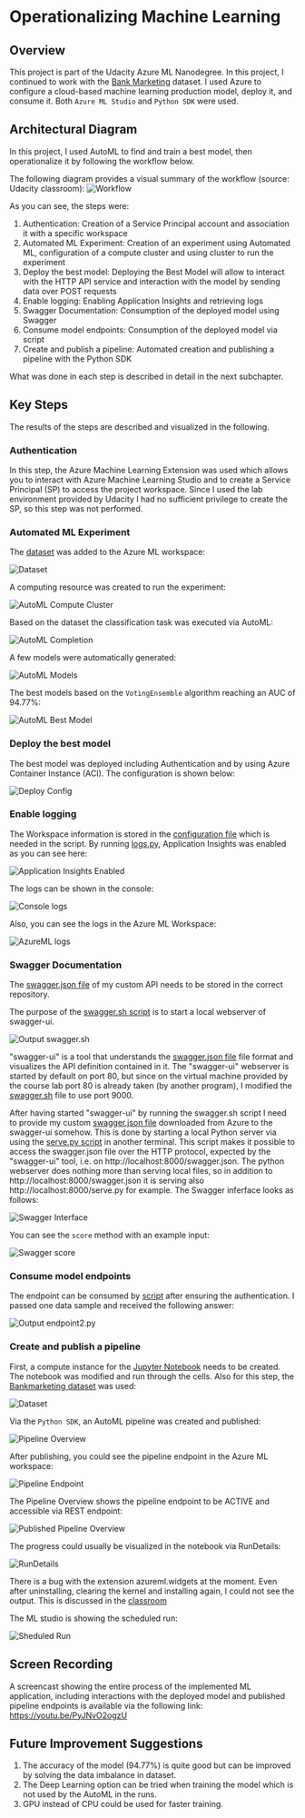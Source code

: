 # Operationalizing Machine Learning

## Overview
This project is part of the Udacity Azure ML Nanodegree.
In this project, I continued to work with the [Bank Marketing](https://automlsamplenotebookdata.blob.core.windows.net/automl-sample-notebook-data/bankmarketing_train.csv) dataset. I used Azure to configure a cloud-based machine learning production model, deploy it, and consume it. Both `Azure ML Studio` and `Python SDK` were used.

## Architectural Diagram
In this project, I used AutoML to find and train a best model, then operationalize it by following the workflow below. 

The following diagram provides a visual summary of the workflow (source: Udacity classroom):
![Workflow](/starter_files/images/Workflow.JPG)

As you can see, the steps were:
1. Authentication: Creation of a Service Principal account and association it with a specific workspace
2. Automated ML Experiment:  Creation of an experiment using Automated ML, configuration of a compute cluster and using cluster to run the experiment
3. Deploy the best model: Deploying the Best Model will allow to interact with the HTTP API service and interaction with the model by sending data over POST requests
4. Enable logging: Enabling Application Insights and retrieving logs
5. Swagger Documentation: Consumption of the deployed model using Swagger
6. Consume model endpoints: Consumption of the deployed model via script
7. Create and publish a pipeline: Automated creation and publishing a pipeline with the Python SDK

What was done in each step is described in detail in the next subchapter.

## Key Steps
The results of the steps are described and visualized in the following.

### Authentication
In this step, the Azure Machine Learning Extension was used which allows you to interact with Azure Machine Learning Studio and to create a Service Principal (SP) to access the project workspace. Since I used the lab environment provided by Udacity I had no sufficient privilege to create the SP, so this step was not performed.

### Automated ML Experiment
The [dataset](https://automlsamplenotebookdata.blob.core.windows.net/automl-sample-notebook-data/bankmarketing_train.csv) was added to the Azure ML workspace:

![Dataset](/starter_files/images/Dataset_available.png)

A computing resource was created to run the experiment:

![AutoML Compute Cluster](/starter_files/images/AutoML_compute_cluster.png)

Based on the dataset the classification task was executed via AutoML:

![AutoML Completion](/starter_files/images/AutoML_completed.png)

A few models were automatically generated:

![AutoML Models](/starter_files/images/AutoML_models.png)

The best models based on the `VotingEnsemble` algorithm reaching an AUC of 94.77%:

![AutoML Best Model](/starter_files/images/AutoML_best_model.png)

### Deploy the best model
The best model was deployed including Authentication and by using Azure Container Instance (ACI). The configuration is shown below:

![Deploy Config](/starter_files/images/Deploy_config.png)

### Enable logging
The Workspace information is stored in the [configuration file](/starter_files/config.json) which is needed in the script. By running [logs.py](/starter_files/logs.py), Application Insights was enabled as you can see here:

![Application Insights Enabled](/starter_files/images/ApplicationInsights_enabled_in_AzureML.png)

The logs can be shown in the console:

![Console logs](/starter_files/images/ApplicationInsights_logs_via_script.png)

Also, you can see the logs in the Azure ML Workspace:

![AzureML logs](/starter_files/images/ApplicationInsights_logs_in_AzureML.png)

### Swagger Documentation
The [swagger.json file](/starter_files/swagger/swagger.json) of my custom API needs to be stored in the correct repository.

The purpose of the [swagger.sh script](/starter_files/swagger/swagger.sh) is to start a local webserver of swagger-ui. 

![Output swagger.sh](/starter_files/images/Output_swagger_sh.png)

"swagger-ui" is a tool that understands the [swagger.json file](/starter_files/swagger/swagger.json) file format and visualizes the API definition contained in it. The "swagger-ui" webserver is started by default on port 80, but since on the virtual machine provided by the course lab port 80 is already taken (by another program), I modified the [swagger.sh](/starter_files/swagger/swagger.sh) file to use port 9000.

After having started "swagger-ui" by running the swagger.sh script I need to provide my custom [swagger.json file](/starter_files/swagger/swagger.json) downloaded from Azure to the swagger-ui somehow. This is done by starting a local Python server via using the [serve.py script](/starter_files/swagger/serve.py) in another terminal. This script makes it possible to access the swagger.json file over the HTTP protocol, expected by the "swagger-ui" tool, i.e. on http://localhost:8000/swagger.json. The python webserver does nothing more than serving local files, so in addition to http://localhost:8000/swagger.json it is serving also http://localhost:8000/serve.py for example.
The Swagger inferface looks as follows:

![Swagger Interface](/starter_files/images/Swagger_interface.png)

You can see the `score` method with an example input:

![Swagger score](/starter_files/images/Swagger_score.png)


### Consume model endpoints
The endpoint can be consumed by [script](/starter_files/endpoint2.py) after ensuring the authentication. I passed one data sample and received the following answer:

![Output endpoint2.py](/starter_files/images/Output_endpoint_py.png)

### Create and publish a pipeline
First, a compute instance for the [Jupyter Notebook](/starter_files/aml-pipelines-with-automated-machine-learning-step.ipynb) needs to be created. The notebook was modified and run through the cells.
Also for this step, the [Bankmarketing dataset](https://automlsamplenotebookdata.blob.core.windows.net/automl-sample-notebook-data/bankmarketing_train.csv) was used:

![Dataset](/starter_files/images/Jupyter_dataset_available_resubmit.png)

Via the `Python SDK`, an AutoML pipeline was created and published:

![Pipeline Overview](/starter_files/images/Jupyter_pipeline_created_and_published_resubmit.png)

After publishing, you could see the pipeline endpoint in the Azure ML workspace:

![Pipeline Endpoint](/starter_files/images/Jupyter_pipeline_endpoint_resubmit.png)

The Pipeline Overview shows the pipeline endpoint to be ACTIVE and accessible via REST endpoint:

![Published Pipeline Overview](/starter_files/images/Jupyter_published_pipeline_overview_resubmit.png)

The progress could usually be visualized in the notebook via RunDetails:

![RunDetails](/starter_files/images/Jupyter_RunDetails_resubmit.JPG)

There is a bug with the extension azureml.widgets at the moment. Even after uninstalling, clearing the kernel and installing again, I could not see the output. This is discussed in the [classroom](https://knowledge.udacity.com/questions/947516?utm_campaign=ret_600_auto_ndxxx_knowledge-answer-created_na&utm_source=blueshift&utm_medium=email&utm_content=ret_600_auto_ndxxx_knowledge-answer-created_na&bsft_clkid=740d20b7-b7a4-4f2c-a4e7-72c4ccf533fb&bsft_uid=5c9b5725-f4bc-4a88-94a8-2b0fe40ba6e5&bsft_mid=d0eb1471-65c1-46d3-b39a-f2067ace5511&bsft_eid=22b8f7b6-5eac-66ee-cf9f-0d5b86b9fddc&bsft_txnid=5d771386-1ecb-4eae-874d-b8542df4affa&bsft_mime_type=html&bsft_ek=2023-01-16T18%3A10%3A13Z&bsft_aaid=8d7e276e-4a10-41b2-8868-423fe96dd6b2&bsft_lx=1&bsft_tv=1#948103)

The ML studio is showing the scheduled run:

![Sheduled Run](/starter_files/images/Jupyter_sheduled_run_resubmit.JPG)


## Screen Recording
A screencast showing the entire process of the implemented ML application, including interactions with the deployed model and published pipeline endpoints is available via the following link:
https://youtu.be/PyJNvO2ogzU


## Future Improvement Suggestions
1. The accuracy of the model (94.77%) is quite good but can be improved by solving the data imbalance in dataset.
2. The Deep Learning option can be tried when training the model which is not used by the  AutoML in the runs.
3. GPU instead of CPU could be used for faster training.
